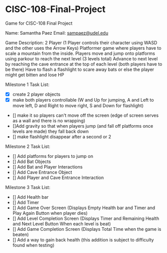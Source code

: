 # CISC-108-Final-Project
Game for CISC-108 Final Project

Name: Samantha Paez
Email: sampaez@udel.edu

Game Description: 
2 Player (1 Player controls their character using WASD and the other uses the Arrow Keys) 
Platformer game where players have to scale a mountain from the inside.
Players move and jump onto platforms using parkour to reach the next level (3 levels total)
Advance to next level by reaching the cave entrance at the top of each level (both players have to be there)
Have to flash a flashlight to scare away bats or else the player might get bitten and lose HP

Milestone 1 Task List:
- [x] create 2 player objects
- [x] make both players controllable
    (W and Up for jumping, A and Left to move left, D and Right to move right, S and Down for flashlight)
- [] make it so players can't move off the screen 
    (edge of screen serves as a wall and there is no wrapping)
- []Add gravity so that when players jump (and fall off platforms once levels are made) they fall back down
- [] make flashlight disappear after a second or 2

Milestone 2 Task List:
- [] Add platforms for players to jump on
- [] Add Bat Objects 
- [] Add Bat and Player Interactions
- [] Add Cave Entrance Object
- [] Add Player and Cave Entrance Interaction

Milestone 3 Task List:
- [] Add Health bar
- [] Add Timer
- [] Add Game Over Screen
    (Displays Empty Health bar and Timer and Play Again Button when player dies)
- [] Add Level Completion Screen
    (Displays Timer and Remaining Health and Next Level Button When each level is beat)
- [] Add Game Completion Screen
    (Displays Total Time when the game is beaten)
- [] Add a way to gain back health (this addition is subject to difficulty found when testing)
